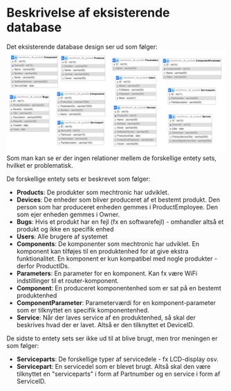 # Beskrivelse af eksisterende database

Det eksisterende database design ser ud som følger:
<img src="Database_diagram.png">
Som man kan se er der ingen relationer mellem de forskellige entety sets, hvilket er problematisk.


De forskellige entety sets er beskrevet som følger:
* <b>Products</b>: De produkter som mechtronic har udviklet. 
* <b>Devices</b>: De enheder som bliver produceret af et bestemt produkt. Den person som har produceret enheden gemmes i ProductEmployee. Den som ejer enheden gemmes i Owner.
* <b>Bugs</b>: Hvis et produkt har en fejl (fx en softwarefejl) - omhandler altså et produkt og ikke en specifik enhed
* <b>Users</b>: Alle brugere af systemet
* <b>Components</b>: De komponenter som mechtronic har udviklet. En komponent kan tilføjes til en produktenhed for at give ekstra funktionalitet. En komponent er kun kompatibel med nogle produkter - derfor ProductIDs.
* <b>Parameters</b>: En parameter for en komponent. Kan fx være WiFi indstillinger til et router-komponent. 
* <b>Component</b>: En produceret komponentenhed som er sat på en bestemt produktenhed
* <b>ComponentParameter</b>: Parameterværdi for en komponent-parameter som er tilknyttet en specifik komponentenhed.
* <b>Service</b>: Når der laves service af en produktenhed, så skal der beskrives hvad der er lavet. Altså er den tilknyttet et DeviceID.

De sidste to entety sets ser ikke ud til at blive brugt, men tror meningen er som følger:
* <b>Serviceparts</b>: De forskellige typer af servicedele - fx LCD-display osv.
* <b>Servicepart</b>: En servicedel som er blevet brugt. Altså skal den være tilknyttet en "serviceparts" i form af Partnumber og en service i form af ServiceID.
